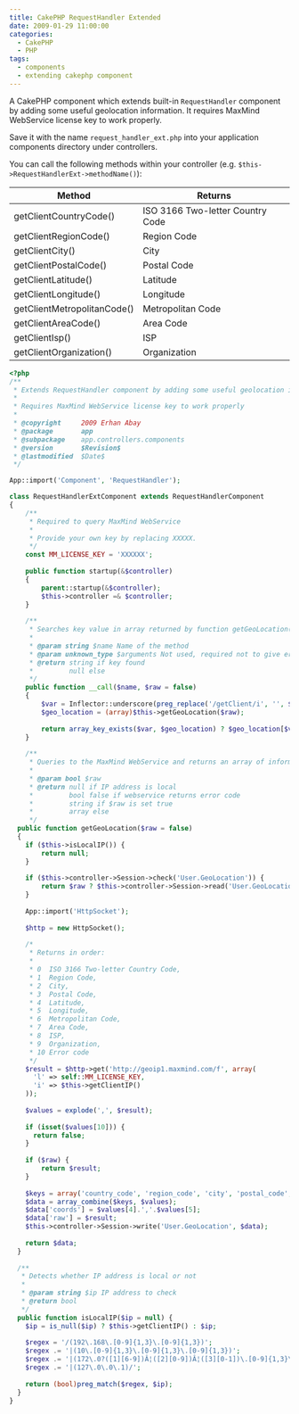 ```yaml
---
title: CakePHP RequestHandler Extended
date: 2009-01-29 11:00:00
categories:
  - CakePHP
  - PHP
tags:
  - components
  - extending cakephp component
---
```


A CakePHP component which extends built-in `RequestHandler` component by adding some useful geolocation information. It requires MaxMind WebService license key to work properly.

Save it with the name `request_handler_ext.php` into your application components directory under controllers.

You can call the following methods within your controller (e.g. `$this->RequestHandlerExt->methodName()`):

| Method                      | Returns                          |
|-----------------------------|----------------------------------|
| getClientCountryCode()      | ISO 3166 Two-letter Country Code |
| getClientRegionCode()       | Region Code                      |
| getClientCity()             | City                             |
| getClientPostalCode()       | Postal Code                      |
| getClientLatitude()         | Latitude                         |
| getClientLongitude()        | Longitude                        |
| getClientMetropolitanCode() | Metropolitan Code                |
| getClientAreaCode()         | Area Code                        |
| getClientIsp()              | ISP                              |
| getClientOrganization()     | Organization                     |


```php request_handler_ext.php
<?php
/**
 * Extends RequestHandler component by adding some useful geolocation information.
 * 
 * Requires MaxMind WebService license key to work properly
 *
 * @copyright     2009 Erhan Abay
 * @package       app
 * @subpackage    app.controllers.components
 * @version       $Revision$
 * @lastmodified  $Date$
 */

App::import('Component', 'RequestHandler');

class RequestHandlerExtComponent extends RequestHandlerComponent
{
	/**
	 * Required to query MaxMind WebService
	 *
	 * Provide your own key by replacing XXXXX.
	 */
	const MM_LICENSE_KEY = 'XXXXXX';
	
	public function startup(&$controller)
	{
		parent::startup(&$controller);
		$this->controller =& $controller;
	}
	
	/**
	 * Searches key value in array returned by function getGeoLocation()
	 *
	 * @param string $name Name of the method
	 * @param unknown_type $arguments Not used, required not to give error
	 * @return string if key found
	 *         null else
	 */
	public function __call($name, $raw = false)
	{
		$var = Inflector::underscore(preg_replace('/getClient/i', '', $name));
		$geo_location = (array)$this->getGeoLocation($raw);
		
		return array_key_exists($var, $geo_location) ? $geo_location[$var] : null;
	}
  
	/**
	 * Queries to the MaxMind WebService and returns an array of information
	 *
	 * @param bool $raw
	 * @return null if IP address is local
	 *         bool false if webservice returns error code
	 *         string if $raw is set true
	 *         array else
	 */
  public function getGeoLocation($raw = false)
  {
  	if ($this->isLocalIP()) {
  		return null;
  	}
  	
  	if ($this->controller->Session->check('User.GeoLocation')) {
  		return $raw ? $this->controller->Session->read('User.GeoLocation.raw') : $this->controller->Session->read('User.GeoLocation');
  	}
  	
    App::import('HttpSocket');
    
    $http = new HttpSocket();
    
    /*
     * Returns in order:
     * 
     * 0  ISO 3166 Two-letter Country Code,
     * 1  Region Code,
     * 2  City,
     * 3  Postal Code,
     * 4  Latitude,
     * 5  Longitude,
     * 6  Metropolitan Code,
     * 7  Area Code,
     * 8  ISP,
     * 9  Organization,
     * 10 Error code
     */
    $result = $http->get('http://geoip1.maxmind.com/f', array(
      'l' => self::MM_LICENSE_KEY,
      'i' => $this->getClientIP()
    ));
    
    $values = explode(',', $result);
    
    if (isset($values[10])) {
      return false;
    }
    
    if ($raw) {
    	return $result;
    }
    
    $keys = array('country_code', 'region_code', 'city', 'postal_code', 'latitude', 'longitude', 'metropolitan_code', 'area_code', 'isp', 'organization');
    $data = array_combine($keys, $values);
    $data['coords'] = $values[4].','.$values[5];
    $data['raw'] = $result;
    $this->controller->Session->write('User.GeoLocation', $data);
    
    return $data;
  }
  
  /**
   * Detects whether IP address is local or not 
   *
   * @param string $ip IP address to check
   * @return bool
   */
  public function isLocalIP($ip = null) {
  	$ip = is_null($ip) ? $this->getClientIP() : $ip;
  	
  	$regex = '/(192\.168\.[0-9]{1,3}\.[0-9]{1,3})';
  	$regex .= '|(10\.[0-9]{1,3}\.[0-9]{1,3}\.[0-9]{1,3})';
  	$regex .= '|(172\.0?([1][6-9])Â¦([2][0-9])Â¦([3][0-1])\.[0-9]{1,3}\.[0-9]{1,3})';
  	$regex .= '|(127\.0\.0\.1)/';
  	
  	return (bool)preg_match($regex, $ip);
  }
}
```
